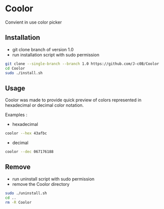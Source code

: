 # Coolor
Convient in use color picker

## Installation
- git clone branch of version 1.0 
- run installation script with sudo permission

```sh
git clone --single-branch --branch 1.0 https://github.com/J-c0B/Coolor.git
cd Coolor
sudo ./install.sh

```

## Usage
Coolor was made to provide quick preview of colors represented in hexadecimal or decimal color notation.

Examples :

- hexadecimal
```sh
coolor --hex 43afbc
```

- decimal
```sh
coolor --dec 067176188
```

## Remove
- run uninstall script with sudo permission
- remove the Coolor directory

```sh
sudo ./uninstall.sh
cd ..
rm -R Coolor
```

